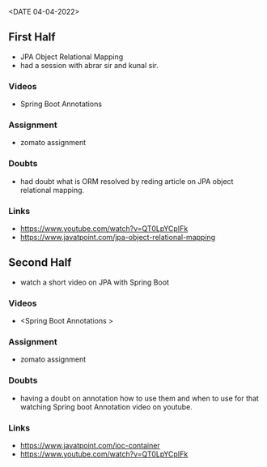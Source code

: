 <DATE 04-04-2022>

## First Half
- JPA Object Relational Mapping
- had a session with abrar sir and kunal sir.
### Videos
- Spring Boot Annotations <IN-progress>

### Assignment 
- zomato assignment <In-progress>

### Doubts
- had doubt what is ORM
	resolved by reding article on JPA object relational mapping.

### Links
- https://www.youtube.com/watch?v=QT0LpYCpIFk
- https://www.javatpoint.com/jpa-object-relational-mapping

## Second Half
- watch a short video on JPA with Spring Boot

### Videos
- <Spring Boot Annotations <IN-progress>>

### Assignment 
- zomato assignment <In-progress>

### Doubts
- having a doubt on annotation how to use them and when to use 
	for that watching Spring boot Annotation video on youtube.

### Links
- https://www.javatpoint.com/ioc-container
- https://www.youtube.com/watch?v=QT0LpYCpIFk

